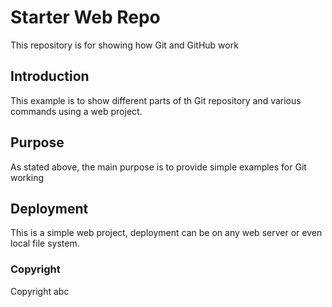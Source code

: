 # Starter Web Repo

This repository is for showing how Git and GitHub work
## Introduction
This example is to show different parts of th Git repository and various commands using a web project.
## Purpose

As stated above, the main purpose is to provide simple examples for Git working
## Deployment
This is a simple web project, deployment can be on any web server or even local file system.

### Copyright
Copyright abc